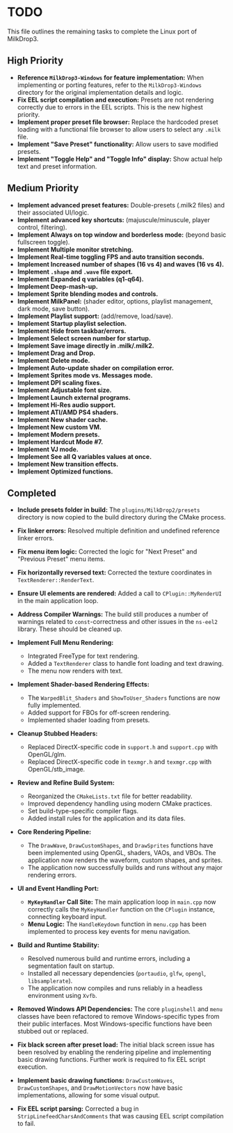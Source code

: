 # TODO

This file outlines the remaining tasks to complete the Linux port of MilkDrop3.

## High Priority

- **Reference `MilkDrop3-Windows` for feature implementation:** When implementing or porting features, refer to the `MilkDrop3-Windows` directory for the original implementation details and logic.
- **Fix EEL script compilation and execution:** Presets are not rendering correctly due to errors in the EEL scripts. This is the new highest priority.
- **Implement proper preset file browser:** Replace the hardcoded preset loading with a functional file browser to allow users to select any `.milk` file.
- **Implement "Save Preset" functionality:** Allow users to save modified presets.
- **Implement "Toggle Help" and "Toggle Info" display:** Show actual help text and preset information.

## Medium Priority

- **Implement advanced preset features:** Double-presets (.milk2 files) and their associated UI/logic.
- **Implement advanced key shortcuts:** (majuscule/minuscule, player control, filtering).
- **Implement Always on top window and borderless mode:** (beyond basic fullscreen toggle).
- **Implement Multiple monitor stretching.**
- **Implement Real-time toggling FPS and auto transition seconds.**
- **Implement Increased number of shapes (16 vs 4) and waves (16 vs 4).**
- **Implement `.shape` and `.wave` file export.**
- **Implement Expanded q variables (q1-q64).**
- **Implement Deep-mash-up.**
- **Implement Sprite blending modes and controls.**
- **Implement MilkPanel:** (shader editor, options, playlist management, dark mode, save button).
- **Implement Playlist support:** (add/remove, load/save).
- **Implement Startup playlist selection.**
- **Implement Hide from taskbar/errors.**
- **Implement Select screen number for startup.**
- **Implement Save image directly in .milk/.milk2.**
- **Implement Drag and Drop.**
- **Implement Delete mode.**
- **Implement Auto-update shader on compilation error.**
- **Implement Sprites mode vs. Messages mode.**
- **Implement DPI scaling fixes.**
- **Implement Adjustable font size.**
- **Implement Launch external programs.**
- **Implement Hi-Res audio support.**
- **Implement ATI/AMD PS4 shaders.**
- **Implement New shader cache.**
- **Implement New custom VM.**
- **Implement Modern presets.**
- **Implement Hardcut Mode #7.**
- **Implement VJ mode.**
- **Implement See all Q variables values at once.**
- **Implement New transition effects.**
- **Implement Optimized functions.**

## Completed

- **Include presets folder in build:** The `plugins/MilkDrop2/presets` directory is now copied to the build directory during the CMake process.
- **Fix linker errors:** Resolved multiple definition and undefined reference linker errors.
- **Fix menu item logic:** Corrected the logic for "Next Preset" and "Previous Preset" menu items.
- **Fix horizontally reversed text:** Corrected the texture coordinates in `TextRenderer::RenderText`.
- **Ensure UI elements are rendered:** Added a call to `CPlugin::MyRenderUI` in the main application loop.
- **Address Compiler Warnings:** The build still produces a number of warnings related to `const`-correctness and other issues in the `ns-eel2` library. These should be cleaned up.

- **Implement Full Menu Rendering:**
    - Integrated FreeType for text rendering.
    - Added a `TextRenderer` class to handle font loading and text drawing.
    - The menu now renders with text.

- **Implement Shader-based Rendering Effects:**
    - The `WarpedBlit_Shaders` and `ShowToUser_Shaders` functions are now fully implemented.
    - Added support for FBOs for off-screen rendering.
    - Implemented shader loading from presets.

- **Cleanup Stubbed Headers:**
    - Replaced DirectX-specific code in `support.h` and `support.cpp` with OpenGL/glm.
    - Replaced DirectX-specific code in `texmgr.h` and `texmgr.cpp` with OpenGL/stb_image.

- **Review and Refine Build System:**
    - Reorganized the `CMakeLists.txt` file for better readability.
    - Improved dependency handling using modern CMake practices.
    - Set build-type-specific compiler flags.
    - Added install rules for the application and its data files.

- **Core Rendering Pipeline:**
    - The `DrawWave`, `DrawCustomShapes`, and `DrawSprites` functions have been implemented using OpenGL, shaders, VAOs, and VBOs. The application now renders the waveform, custom shapes, and sprites.
    - The application now successfully builds and runs without any major rendering errors.

- **UI and Event Handling Port:**
    - **`MyKeyHandler` Call Site:** The main application loop in `main.cpp` now correctly calls the `MyKeyHandler` function on the `CPlugin` instance, connecting keyboard input.
    - **Menu Logic:** The `HandleKeydown` function in `menu.cpp` has been implemented to process key events for menu navigation.

- **Build and Runtime Stability:**
    - Resolved numerous build and runtime errors, including a segmentation fault on startup.
    - Installed all necessary dependencies (`portaudio`, `glfw`, `opengl`, `libsamplerate`).
    - The application now compiles and runs reliably in a headless environment using `Xvfb`.

- **Removed Windows API Dependencies:** The core `pluginshell` and `menu` classes have been refactored to remove Windows-specific types from their public interfaces. Most Windows-specific functions have been stubbed out or replaced.
- **Fix black screen after preset load:** The initial black screen issue has been resolved by enabling the rendering pipeline and implementing basic drawing functions. Further work is required to fix EEL script execution.
- **Implement basic drawing functions:** `DrawCustomWaves`, `DrawCustomShapes`, and `DrawMotionVectors` now have basic implementations, allowing for some visual output.
- **Fix EEL script parsing:** Corrected a bug in `StripLinefeedCharsAndComments` that was causing EEL script compilation to fail.
